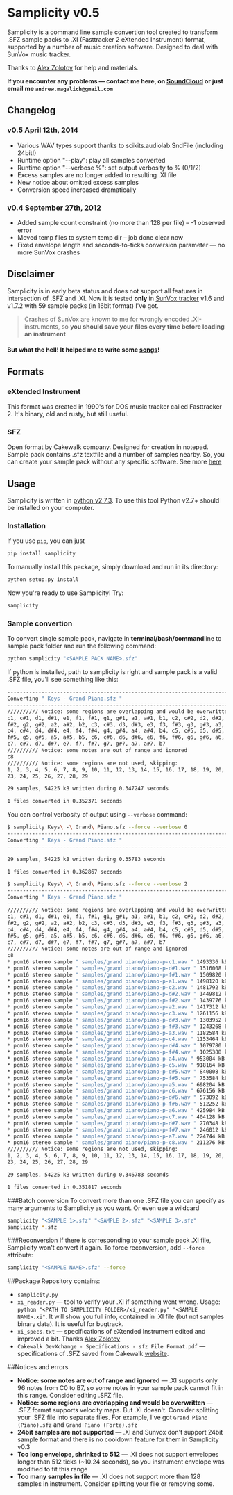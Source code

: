# Samplicity v0.5
Samplicity is a command line sample convertion tool created to transform .SFZ sample packs to .XI (Fasttracker 2 eXtended Instrument) format, supported by a number of music creation software. Designed to deal with SunVox music tracker.

Thanks to [Alex Zolotov](http://www.warmplace.ru/) for help and materials.

**If you encounter any problems — contact me here, on [SoundCloud](http://soundcloud.com/convergent) or just email me ```andrew.magalich@gmail.com```**

## Changelog

### v0.5 April 12th, 2014

* Various WAV types support thanks to scikits.audiolab.SndFile (including 24bit!)
* Runtime option "--play": play all samples converted
* Runtime option "--verbose %": set output verbosity to % (0/1/2)
* Excess samples are no longer added to resulting .XI file
* New notice about omitted excess samples
* Conversion speed increased dramatically

### v0.4 September 27th, 2012

* Added sample count constraint (no more than 128 per file) – -1 observed error
* Moved temp files to system temp dir – job done clear now
* Fixed envelope length and seconds-to-ticks conversion parameter — no more SunVox crashes

## Disclaimer
Samplicity is in early beta status and does not support all features in intersection of .SFZ and .XI. Now it is tested **only** in [SunVox tracker](http://www.warmplace.ru/soft/sunvox/) v1.6 and v1.7.2 with 59 sample packs (in 16bit format) I've got.

> Crashes of SunVox are known to me for wrongly encoded .XI-instruments, so **you should save your files every time before loading an instrument**

#### But what the hell! It helped me to write some [songs](http://soundcloud.com/convergent)!

## Formats
### eXtended Instrument
This format was created in 1990's for DOS music tracker called Fasttracker 2. It's binary, old and rusty, but still useful.
### SFZ
Open format by Cakewalk company. Designed for creation in notepad. Sample pack contains .sfz textfile and a number of samples nearby. So, you can create your sample pack without any specific software. See more [here](http://www.cakewalk.com/DevXchange/article.aspx?aid=108)

## Usage
Samplicity is written in [python v2.7.3](http://www.python.org/). To use this tool Python v2.7+ should be installed on your computer.

### Installation

If you use ```pip```, you can just

```bash
pip install samplicity
```

To manually install this package, simply download and run in its directory:

```bash
python setup.py install
```

Now you're ready to use Samplicity! Try:

```bash
samplicity
```

### Sample convertion
To convert single sample pack, navigate in **terminal/bash/command**line to sample pack folder and run the following command:

```bash
python samplicity "<SAMPLE PACK NAME>.sfz"
```

If python is installed, path to samplicity is right and sample pack is a valid .SFZ file, you'll see something like this:

```bash
--------------------------------------------------------------------------------
Converting " Keys - Grand Piano.sfz "
--------------------------------------------------------------------------------
////////// Notice: some regions are overlapping and would be overwritten
c1, c#1, d1, d#1, e1, f1, f#1, g1, g#1, a1, a#1, b1, c2, c#2, d2, d#2, e2, f2,
f#2, g2, g#2, a2, a#2, b2, c3, c#3, d3, d#3, e3, f3, f#3, g3, g#3, a3, a#3, b3,
c4, c#4, d4, d#4, e4, f4, f#4, g4, g#4, a4, a#4, b4, c5, c#5, d5, d#5, e5, f5,
f#5, g5, g#5, a5, a#5, b5, c6, c#6, d6, d#6, e6, f6, f#6, g6, g#6, a6, a#6, b6,
c7, c#7, d7, d#7, e7, f7, f#7, g7, g#7, a7, a#7, b7
////////// Notice: some notes are out of range and ignored
c8
////////// Notice: some regions are not used, skipping:
1, 2, 3, 4, 5, 6, 7, 8, 9, 10, 11, 12, 13, 14, 15, 16, 17, 18, 19, 20, 21, 22,
23, 24, 25, 26, 27, 28, 29

29 samples, 54225 kB written during 0.347247 seconds

1 files converted in 0.352371 seconds
```

You can control verbosity of output using ```--verbose``` command:

```bash
$ samplicity Keys\ -\ Grand\ Piano.sfz --force --verbose 0
--------------------------------------------------------------------------------
Converting " Keys - Grand Piano.sfz "
--------------------------------------------------------------------------------

29 samples, 54225 kB written during 0.35783 seconds

1 files converted in 0.362867 seconds
```

```bash
$ samplicity Keys\ -\ Grand\ Piano.sfz --force --verbose 2
--------------------------------------------------------------------------------
Converting " Keys - Grand Piano.sfz "
--------------------------------------------------------------------------------
////////// Notice: some regions are overlapping and would be overwritten
c1, c#1, d1, d#1, e1, f1, f#1, g1, g#1, a1, a#1, b1, c2, c#2, d2, d#2, e2, f2,
f#2, g2, g#2, a2, a#2, b2, c3, c#3, d3, d#3, e3, f3, f#3, g3, g#3, a3, a#3, b3,
c4, c#4, d4, d#4, e4, f4, f#4, g4, g#4, a4, a#4, b4, c5, c#5, d5, d#5, e5, f5,
f#5, g5, g#5, a5, a#5, b5, c6, c#6, d6, d#6, e6, f6, f#6, g6, g#6, a6, a#6, b6,
c7, c#7, d7, d#7, e7, f7, f#7, g7, g#7, a7, a#7, b7
////////// Notice: some notes are out of range and ignored
c8
* pcm16 stereo sample " samples/grand piano/piano-p-c1.wav " 1493336 kB
* pcm16 stereo sample " samples/grand piano/piano-p-d#1.wav " 1516008 kB
* pcm16 stereo sample " samples/grand piano/piano-p-f#1.wav " 1509820 kB
* pcm16 stereo sample " samples/grand piano/piano-p-a1.wav " 1498120 kB
* pcm16 stereo sample " samples/grand piano/piano-p-c2.wav " 1481792 kB
* pcm16 stereo sample " samples/grand piano/piano-p-d#2.wav " 1449812 kB
* pcm16 stereo sample " samples/grand piano/piano-p-f#2.wav " 1439776 kB
* pcm16 stereo sample " samples/grand piano/piano-p-a2.wav " 1417312 kB
* pcm16 stereo sample " samples/grand piano/piano-p-c3.wav " 1261156 kB
* pcm16 stereo sample " samples/grand piano/piano-p-d#3.wav " 1303952 kB
* pcm16 stereo sample " samples/grand piano/piano-p-f#3.wav " 1243268 kB
* pcm16 stereo sample " samples/grand piano/piano-p-a3.wav " 1182584 kB
* pcm16 stereo sample " samples/grand piano/piano-p-c4.wav " 1153464 kB
* pcm16 stereo sample " samples/grand piano/piano-p-d#4.wav " 1079780 kB
* pcm16 stereo sample " samples/grand piano/piano-p-f#4.wav " 1025388 kB
* pcm16 stereo sample " samples/grand piano/piano-p-a4.wav " 953004 kB
* pcm16 stereo sample " samples/grand piano/piano-p-c5.wav " 918164 kB
* pcm16 stereo sample " samples/grand piano/piano-p-d#5.wav " 840008 kB
* pcm16 stereo sample " samples/grand piano/piano-p-f#5.wav " 753584 kB
* pcm16 stereo sample " samples/grand piano/piano-p-a5.wav " 698204 kB
* pcm16 stereo sample " samples/grand piano/piano-p-c6.wav " 676156 kB
* pcm16 stereo sample " samples/grand piano/piano-p-d#6.wav " 573092 kB
* pcm16 stereo sample " samples/grand piano/piano-p-f#6.wav " 512252 kB
* pcm16 stereo sample " samples/grand piano/piano-p-a6.wav " 425984 kB
* pcm16 stereo sample " samples/grand piano/piano-p-c7.wav " 404128 kB
* pcm16 stereo sample " samples/grand piano/piano-p-d#7.wav " 270348 kB
* pcm16 stereo sample " samples/grand piano/piano-p-f#7.wav " 246012 kB
* pcm16 stereo sample " samples/grand piano/piano-p-a7.wav " 224744 kB
* pcm16 stereo sample " samples/grand piano/piano-p-c8.wav " 211276 kB
////////// Notice: some regions are not used, skipping:
1, 2, 3, 4, 5, 6, 7, 8, 9, 10, 11, 12, 13, 14, 15, 16, 17, 18, 19, 20, 21, 22,
23, 24, 25, 26, 27, 28, 29

29 samples, 54225 kB written during 0.346783 seconds

1 files converted in 0.351817 seconds
```

###Batch conversion
To convert more than one .SFZ file you can specify as many arguments to Samplicity as you want. Or even use a wildcard

```bash
samplicity "<SAMPLE 1>.sfz" "<SAMPLE 2>.sfz" "<SAMPLE 3>.sfz"
samplicity *.sfz
```

###Reconversion
If there is corresponding to your sample pack .XI file, Samplicity won't convert it again. To force reconversion, add ```--force``` attribute:

```bash
samplicity "<SAMPLE NAME>.sfz" --force
```

##Package
Repository contains:

* ```samplicity.py```
* ```xi_reader.py``` — tool to verify your .XI if something went wrong. Usage: ```python "<PATH TO SAMPLICITY FOLDER>/xi_reader.py" "<SAMPLE NAME>.xi"```. It will show you full info, contained in .XI file (but not samples binary data). It is useful for bugtrack.
* ```xi_specs.txt``` — specifications of eXtended Instrument edited and improved a bit. Thanks [Alex Zolotov](http://www.warmplace.ru/)
* ```Cakewalk DevXchange - Specifications - sfz File Format.pdf``` — specifications of .SFZ saved from Cakewalk [website](http://www.cakewalk.com/DevXchange/article.aspx?aid=108).

##Notices and errors
* **Notice: some notes are out of range and ignored** — .XI supports only 96 notes from C0 to B7, so some notes in your sample pack cannot fit in this range. Consider editing .SFZ file.
* **Notice: some regions are overlapping and would be overwritten** — .SFZ format supports velocity maps. But .XI doesn't. Consider splitting your .SFZ file into separate files. For example, I've got ```Grand Piano (Piano).sfz``` and ```Grand Piano (Forte).sfz```
* **24bit samples are not supported** — .XI and Sunvox don't support 24bit sample format and there is no cooldown feature for them in Samplicity v0.3
* **Too long envelope, shrinked to 512** — .XI does not support envelopes longer than 512 ticks (~10.24 seconds), so you instrument envelope was modified to fit this range
* **Too many samples in file** — .XI does not support more than 128 samples in instrument. Consider splitting your file or removing some.